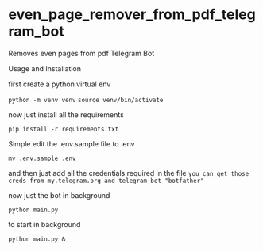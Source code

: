 # even_page_remover_from_pdf_telegram_bot
Removes even pages from pdf Telegram Bot

Usage and Installation

first create a python virtual env

`python -m venv venv`
`source venv/bin/activate`

now just install all the requirements

`pip install -r requirements.txt`

Simple edit the .env.sample file to .env

`mv .env.sample .env`

and then just add all the credentials required in the file
`you can get those creds from my.telegram.org and telegram bot "botfather"`

now just the bot in background

`python main.py`

to start in background 

`python main.py &`